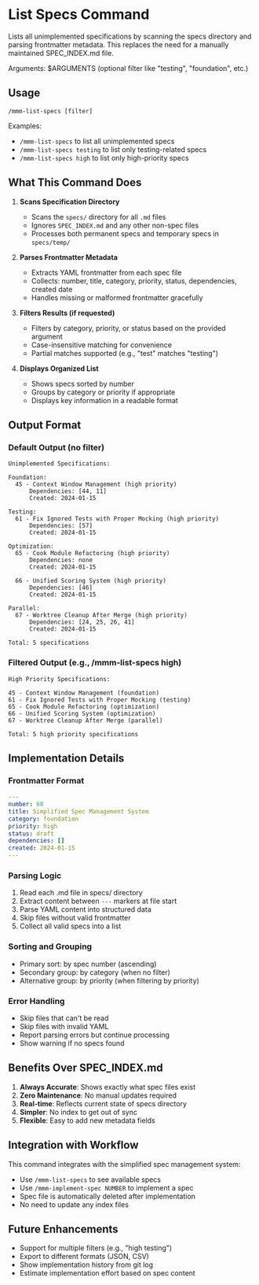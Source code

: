 # List Specs Command

Lists all unimplemented specifications by scanning the specs directory and parsing frontmatter metadata. This replaces the need for a manually maintained SPEC_INDEX.md file.

Arguments: $ARGUMENTS (optional filter like "testing", "foundation", etc.)

## Usage

```
/mmm-list-specs [filter]
```

Examples:
- `/mmm-list-specs` to list all unimplemented specs
- `/mmm-list-specs testing` to list only testing-related specs
- `/mmm-list-specs high` to list only high-priority specs

## What This Command Does

1. **Scans Specification Directory**
   - Scans the `specs/` directory for all `.md` files
   - Ignores `SPEC_INDEX.md` and any other non-spec files
   - Processes both permanent specs and temporary specs in `specs/temp/`

2. **Parses Frontmatter Metadata**
   - Extracts YAML frontmatter from each spec file
   - Collects: number, title, category, priority, status, dependencies, created date
   - Handles missing or malformed frontmatter gracefully

3. **Filters Results (if requested)**
   - Filters by category, priority, or status based on the provided argument
   - Case-insensitive matching for convenience
   - Partial matches supported (e.g., "test" matches "testing")

4. **Displays Organized List**
   - Shows specs sorted by number
   - Groups by category or priority if appropriate
   - Displays key information in a readable format

## Output Format

### Default Output (no filter)
```
Unimplemented Specifications:

Foundation:
  45 - Context Window Management (high priority)
      Dependencies: [44, 11]
      Created: 2024-01-15

Testing:  
  61 - Fix Ignored Tests with Proper Mocking (high priority)
      Dependencies: [57]
      Created: 2024-01-15

Optimization:
  65 - Cook Module Refactoring (high priority)
      Dependencies: none
      Created: 2024-01-15
      
  66 - Unified Scoring System (high priority)
      Dependencies: [46]
      Created: 2024-01-15

Parallel:
  67 - Worktree Cleanup After Merge (high priority)
      Dependencies: [24, 25, 26, 41]
      Created: 2024-01-15

Total: 5 specifications
```

### Filtered Output (e.g., /mmm-list-specs high)
```
High Priority Specifications:

45 - Context Window Management (foundation)
61 - Fix Ignored Tests with Proper Mocking (testing)
65 - Cook Module Refactoring (optimization)
66 - Unified Scoring System (optimization)
67 - Worktree Cleanup After Merge (parallel)

Total: 5 high priority specifications
```

## Implementation Details

### Frontmatter Format
```yaml
---
number: 68
title: Simplified Spec Management System
category: foundation
priority: high
status: draft
dependencies: []
created: 2024-01-15
---
```

### Parsing Logic
1. Read each .md file in specs/ directory
2. Extract content between `---` markers at file start
3. Parse YAML content into structured data
4. Skip files without valid frontmatter
5. Collect all valid specs into a list

### Sorting and Grouping
- Primary sort: by spec number (ascending)
- Secondary group: by category (when no filter)
- Alternative group: by priority (when filtering by priority)

### Error Handling
- Skip files that can't be read
- Skip files with invalid YAML
- Report parsing errors but continue processing
- Show warning if no specs found

## Benefits Over SPEC_INDEX.md

1. **Always Accurate**: Shows exactly what spec files exist
2. **Zero Maintenance**: No manual updates required
3. **Real-time**: Reflects current state of specs directory
4. **Simpler**: No index to get out of sync
5. **Flexible**: Easy to add new metadata fields

## Integration with Workflow

This command integrates with the simplified spec management system:
- Use `/mmm-list-specs` to see available specs
- Use `/mmm-implement-spec NUMBER` to implement a spec
- Spec file is automatically deleted after implementation
- No need to update any index files

## Future Enhancements

- Support for multiple filters (e.g., "high testing")
- Export to different formats (JSON, CSV)
- Show implementation history from git log
- Estimate implementation effort based on spec content